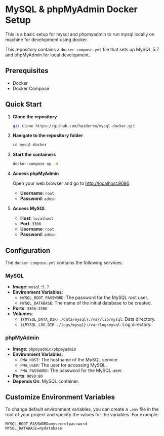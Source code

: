 # MySQL & phpMyAdmin Docker Setup

This is a basic setup for mysql and phpmyadmin to run mysql locally on machine for development using docker.

This repository contains a `docker-compose.yml` file that sets up MySQL 5.7 and phpMyAdmin for local development.

## Prerequisites

- Docker
- Docker Compose

## Quick Start

1. **Clone the repository**

   ```bash
   git clone https://github.com/haidertm/mysql-docker.git
   ```

2. **Navigate to the repository folder**

   ```bash
   cd mysql-docker
   ```

3. **Start the containers**

   ```bash
   docker-compose up -d
   ```

4. **Access phpMyAdmin**

   Open your web browser and go to [http://localhost:9090](http://localhost:9090).

   - **Username**: `root`
   - **Password**: `admin`

5. **Access MySQL**

   - **Host**: `localhost`
   - **Port**: `3306`
   - **Username**: `root`
   - **Password**: `admin`

## Configuration

The `docker-compose.yml` contains the following services:

### MySQL

- **Image**: `mysql:5.7`
- **Environment Variables**:
  - `MYSQL_ROOT_PASSWORD`: The password for the MySQL root user.
  - `MYSQL_DATABASE`: The name of the initial database to be created.
- **Ports**: `3306:3306`
- **Volumes**: 
  - `${MYSQL_DATA_DIR-./data/mysql}:/var/lib/mysql`: Data directory.
  - `${MYSQL_LOG_DIR-./logs/mysql}:/var/log/mysql`: Log directory.

### phpMyAdmin

- **Image**: `phpmyadmin/phpmyadmin`
- **Environment Variables**:
  - `PMA_HOST`: The hostname of the MySQL service.
  - `PMA_USER`: The user for accessing MySQL.
  - `PMA_PASSWORD`: The password for the MySQL user.
- **Ports**: `9090:80`
- **Depends On**: MySQL container.

## Customize Environment Variables

To change default environment variables, you can create a `.env` file in the root of your project and specify the values for the variables. For example:

```
MYSQL_ROOT_PASSWORD=mysecretpassword
MYSQL_DATABASE=mydatabase
```